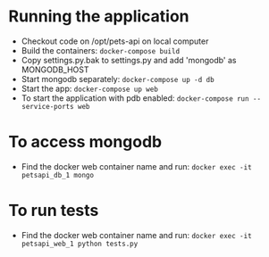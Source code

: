 # Running the application

- Checkout code on /opt/pets-api on local computer
- Build the containers: ```docker-compose build```
- Copy settings.py.bak to settings.py and add 'mongodb' as MONGODB_HOST
- Start mongodb separately: ```docker-compose up -d db```
- Start the app: ```docker-compose up web```
- To start the application with pdb enabled: ```docker-compose run --service-ports web```

# To access mongodb
- Find the docker web container name and run: ```docker exec -it petsapi_db_1 mongo```

# To run tests
- Find the docker web container name and run: ```docker exec -it petsapi_web_1 python tests.py```
